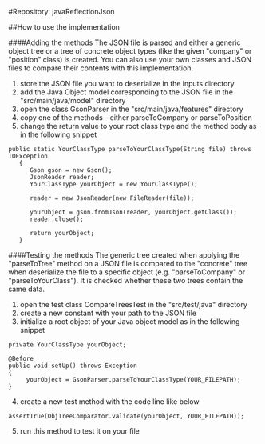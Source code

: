 #Repository: javaReflectionJson

##How to use the implementation

####Adding the methods
The JSON file is parsed and either a generic object tree or a tree of concrete object types (like the given "company" or "position" class) is created. You can also use your own classes and JSON files to compare their contents with this implementation.
1. store the JSON file you want to deserialize in the inputs directory
2. add the Java Object model corresponding to the JSON file in the "src/main/java/model" directory 
3. open the class GsonParser in the "src/main/java/features" directory
4. copy one of the methods - either parseToCompany or parseToPosition
5. change the return value to your root class type and the method body as in the following snippet

```
public static YourClassType parseToYourClassType(String file) throws IOException
   {
      Gson gson = new Gson();
      JsonReader reader;
      YourClassType yourObject = new YourClassType();

      reader = new JsonReader(new FileReader(file));

      yourObject = gson.fromJson(reader, yourObject.getClass());
      reader.close();

      return yourObject;
   }
```
####Testing the methods
The generic tree created when applying the "parseToTree" method on a JSON file is compared to the "concrete" tree when deserialize the file to a specific object (e.g. "parseToCompany" or "parseToYourClass"). It is checked whether these two trees contain the same data. 
1. open the test class CompareTreesTest in the "src/test/java" directory 
2. create a new constant with your path to the JSON file
3. initialize a root object of your Java object model as in the following snippet

```
private YourClassType yourObject;

@Before
public void setUp() throws Exception
{
     yourObject = GsonParser.parseToYourClassType(YOUR_FILEPATH);
}
```
4. create a new test method with the code line like below
```
assertTrue(ObjTreeComparator.validate(yourObject, YOUR_FILEPATH));
```
5. run this method to test it on your file